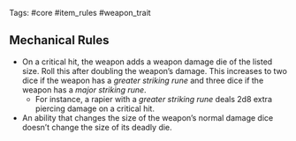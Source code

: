 Tags: #core #item_rules #weapon_trait  

## Mechanical Rules

- On a critical hit, the weapon adds a weapon damage die of the listed size. Roll this after doubling the weapon’s damage. This increases to two dice if the weapon has a _greater striking rune_ and three dice if the weapon has a _major striking rune_. 
	- For instance, a rapier with a _greater striking rune_ deals 2d8 extra piercing damage on a critical hit. 
- An ability that changes the size of the weapon’s normal damage dice doesn’t change the size of its deadly die.